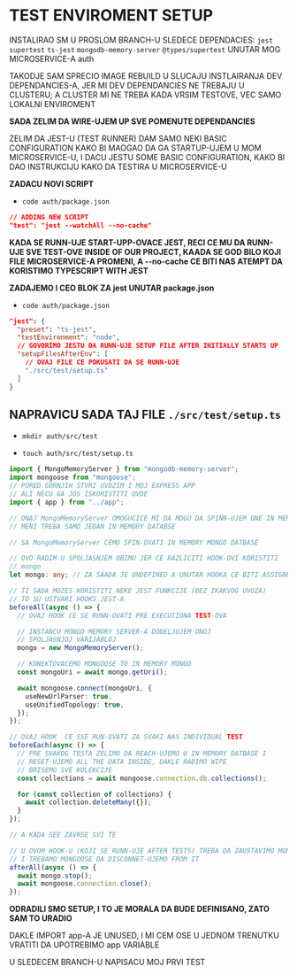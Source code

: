 # TEST ENVIROMENT SETUP

INSTALIRAO SM U PROSLOM BRANCH-U SLEDECE DEPENDACIES: `jest` `supertest` `ts-jest` `mongodb-memory-server` `@types/supertest` UNUTAR MOG MICROSERVICE-A auth

TAKODJE SAM SPRECIO IMAGE REBUILD U SLUCAJU INSTLAIRANJA DEV DEPENDANCIES-A, JER MI DEV DEPENDANCIES NE TREBAJU U CLUSTERU; A CLUSTER MI NE TREBA KADA VRSIM TESTOVE, VEC SAMO LOKALNI ENVIROMENT

**SADA ZELIM DA WIRE-UJEM UP SVE POMENUTE DEPENDANCIES**

ZELIM DA JEST-U (TEST RUNNER) DAM SAMO NEKI BASIC CONFIGURATION KAKO BI MAOGAO DA GA STARTUP-UJEM U MOM MICROSERVICE-U, I DACU JESTU SOME BASIC CONFIGURATION, KAKO BI DAO INSTRUKCIJU KAKO DA TESTIRA U MICROSERVICE-U

**ZADACU NOVI SCRIPT**

- `code auth/package.json`

```json
// ADDING NEW SCRIPT
"test": "jest --watchAll --no-cache"
```

**KADA SE RUNN-UJE START-UPP-OVACE JEST, RECI CE MU DA RUNN-UJE SVE TEST-OVE INSIDE OF OUR PROJECT, KAADA SE GOD BILO KOJI FILE MICROSERVICE-A PROMENI, A --no-cache CE BITI NAS ATEMPT DA KORISTIMO TYPESCRIPT WITH JEST**

**ZADAJEMO I CEO BLOK ZA jest UNUTAR package.json**

- `code auth/package.json`

```json
"jest": {
  "preset": "ts-jest",
  "testEnvironment": "node",
  // GOVORIMO JESTU DA RUNN-UJE SETUP FILE AFTER INITIALLY STARTS UP
  "setupFilesAfterEnv": [
    // OVAJ FILE CE POKUSATI DA SE RUNN-UJE
    "./src/test/setup.ts"
  ]
}
```

## NAPRAVICU SADA TAJ FILE `./src/test/setup.ts`

- `mkdir auth/src/test`

- `touch auth/src/test/setup.ts`

```ts
import { MongoMemoryServer } from "mongodb-memory-server";
import mongoose from "mongoose";
// PORED GORNJIH STVRI UVOZIM I MOJ EXPRESS APP
// ALI NECU GA JOS ISKORISTITI OVDE
import { app } from "../app";

// ONAJ MongoMemoryServer OMOGUCICE MI DA MOGU DA SPINN-UJEM ONE IN MEMOR DATBASES PRE TESTOVA
// MENI TREBA SAMO JEDAN IN MEMORY DATABSE

// SA MongoMemoryServer CEMO SPIN-OVATI IN MEMORY MONGO DATBASE

// OVO RADIM U SPOLJASNJEM OBIMU JER CE RAZLICITI HOOK-OVI KORISTITI
// mongo
let mongo: any; // ZA SAADA JE UNDEFINED A UNUTAR HOOKA CE BITI ASSIGNED

// TI SADA MOZES KORISTITI NEKE JEST FUNKCIJE (BEZ IKAKVOG UVOZA)
// TO SU USTVARI HOOKS JEST-A
beforeAll(async () => {
  // OVAJ HOOK CE SE RUNN-OVATI PRE EXECUTIONA TEST-OVA

  // INSTANCU MONGO MEMORY SERVER-A DODELJUJEM ONOJ
  // SPOLJASNJOJ VARIJABLOJ
  mongo = new MongoMemoryServer();

  // KONEKTOVACEMO MONGOOSE TO IN MEMORY MONGO
  const mongoUri = await mongo.getUri();

  await mongoose.connect(mongoUri, {
    useNewUrlParser: true,
    useUnifiedTopology: true,
  });
});

// OVAJ HOOK  CE SSE RUN-OVATI ZA SVAKI NAS INDIVIDUAL TEST
beforeEach(async () => {
  // PRE SVAKOG TESTA ZELIMO DA REACH-UJEMO U IN MEMORY DATBASE I
  // RESET-UJEMO ALL THE DATA INSIDE, DAKLE RADIMO WIPE
  // BRISEMO SVE KOLEKCIJE
  const collections = await mongoose.connection.db.collections();

  for (const collection of collections) {
    await collection.deleteMany({});
  }
});

// A KADA SEE ZAVRSE SVI TE

// U OVOM HOOK-U (KOJI SE RUNN-UJE AFTER TESTS) TREBA DA ZAUSTAVIMO MONGODB MEMORY SERVER
// I TREBAMO MONGOOSE DA DISCONNET-UJEMO FROM IT
afterAll(async () => {
  await mongo.stop();
  await mongoose.connection.close();
});

```

**ODRADILI SMO SETUP, I TO JE MORALA DA BUDE DEFINISANO, ZATO SAM TO URADIO**

DAKLE IMPORT app-A JE UNUSED, I MI CEM OSE U JEDNOM TRENUTKU VRATITI DA UPOTREBIMO app VARIABLE

U SLEDECEM BRANCH-U NAPISACU MOJ PRVI TEST
